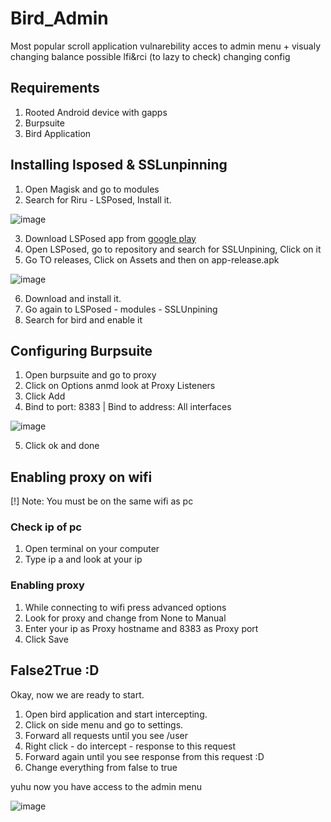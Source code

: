 # Bird_Admin
Most popular scroll application vulnarebility
acces to admin menu + visualy changing balance
possible lfi&rci (to lazy to check) 
changing config

## Requirements

1. Rooted Android device with gapps 
2. Burpsuite
3. Bird Application

## Installing lsposed & SSLunpinning

1. Open Magisk and go to modules
2. Search for Riru - LSPosed, Install it.

![image](https://user-images.githubusercontent.com/37780087/192861656-12d7bf78-f3ec-4e96-889f-9380e03c8d26.png)

3. Download LSPosed app from [google play](https://play.google.com/store/apps/details?id=org.lsposed.manager&hl=en_US&gl=US)
4. Open LSPosed, go to repository and search for SSLUnpining, Click on it
5. Go TO releases, Click on Assets and then on app-release.apk

![image](https://user-images.githubusercontent.com/37780087/192861831-1a246e66-0fa5-4053-a38e-a81e11d409af.png)

6. Download and install it.
7. Go again to LSPosed - modules - SSLUnpining
8. Search for bird and enable it

## Configuring Burpsuite

1. Open burpsuite and go to proxy
2. Click on Options anmd look at Proxy Listeners
3. Click Add
4. Bind to port: 8383 | Bind to address: All interfaces

![image](https://user-images.githubusercontent.com/37780087/192862004-61094279-a445-445b-8189-6fd09f02cbcd.png)

5. Click ok and done

## Enabling proxy on wifi

[!] Note: You must be on the same wifi as pc
 
### Check ip of pc

1. Open terminal on your computer
2. Type ip a and look at your ip

### Enabling proxy

1. While connecting to wifi press advanced options
2. Look for proxy and change from None to Manual
3. Enter your ip as Proxy hostname and 8383 as Proxy port
4. Click Save

## False2True :D

Okay, now we are ready to start.


1. Open bird application and start intercepting.
2. Click on side menu and go to settings.
3. Forward all requests until you see /user
4. Right click - do intercept - response to this request
5. Forward again until you see response from this request :D
6. Change everything from false to true

yuhu now you have access to the admin menu

![image](https://user-images.githubusercontent.com/37780087/192862411-8d1c33af-565c-4f01-96a4-d31fdb25c61e.png)
